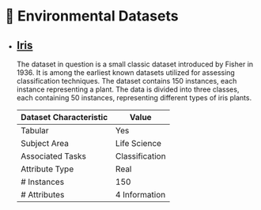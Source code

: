 # 🌷 Environmental Datasets

* ## [Iris](https://archive.ics.uci.edu/dataset/53/iris)

    The dataset in question is a small classic dataset introduced by Fisher in 1936.
    It is among the earliest known datasets utilized for assessing classification techniques.
    The dataset contains 150 instances, each instance representing a plant.
    The data is divided into three classes, each containing 50 instances, representing different types of iris plants.

    | Dataset Characteristic  | Value         |
    |-------------------------|---------------|
    | Tabular                 | Yes           |
    | Subject Area            | Life Science  |
    | Associated Tasks        | Classification|
    | Attribute Type          | Real          |
    | # Instances             | 150           |
    | # Attributes            | 4 Information |



